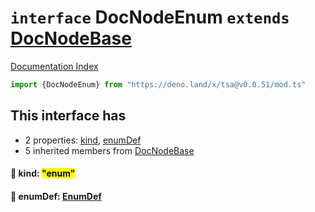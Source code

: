 # `interface` DocNodeEnum `extends` [DocNodeBase](../private.interface.DocNodeBase/README.md)

[Documentation Index](../README.md)

```ts
import {DocNodeEnum} from "https://deno.land/x/tsa@v0.0.51/mod.ts"
```

## This interface has

- 2 properties:
[kind](#-kind-enum),
[enumDef](#-enumdef-enumdef)
- 5 inherited members from [DocNodeBase](../private.interface.DocNodeBase/README.md)


#### 📄 kind: <mark>"enum"</mark>



#### 📄 enumDef: [EnumDef](../interface.EnumDef/README.md)



